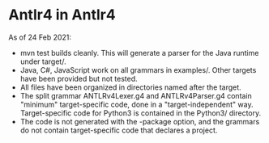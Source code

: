 # Antlr4 in Antlr4

As of 24 Feb 2021:

* mvn test builds cleanly. This will generate a parser for the Java runtime under target/.
* Java, C#, JavaScript work on all grammars in examples/. Other targets have been provided but not tested.
* All files have been organized in directories named after the target.
* The split grammar ANTLRv4Lexer.g4 and ANTLRv4Parser.g4 contain "minimum" target-specific code, done in a "target-independent" way. Target-specific code for Python3 is contained in the Python3/ directory.
* The code is not generated with the -package option, and the grammars do not contain target-specific code that declares a project.
